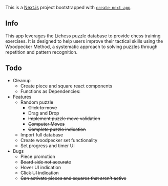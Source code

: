 This is a [Next.js](https://nextjs.org) project bootstrapped with [`create-next-app`](https://nextjs.org/docs/app/api-reference/cli/create-next-app).

## Info 
This app leverages the Lichess puzzle database to provide chess training exercises. It is designed to help users improve their tactical skills using the Woodpecker Method, a systematic approach to solving puzzles through repetition and pattern recognition.

## Todo
- Cleanup
    -  Create piece and square react components
    -  Functions as Dependencies:
- Features
    - Random puzzle
        - ~~Click to move~~
        - Drag and Drop
        - ~~Implement puzzle move validation~~
        - ~~Computer Moves~~
        - ~~Complete puzzle indication~~
    - Import full database
    - Create woodpecker set functionality
    - Set progress and timer UI
- Bugs
    - Piece promotion
    - ~~Board side not accurate~~
    - Hover UI indication
    - ~~Click UI indication~~
    - ~~Can activate pieces and squares that aren't active~~

